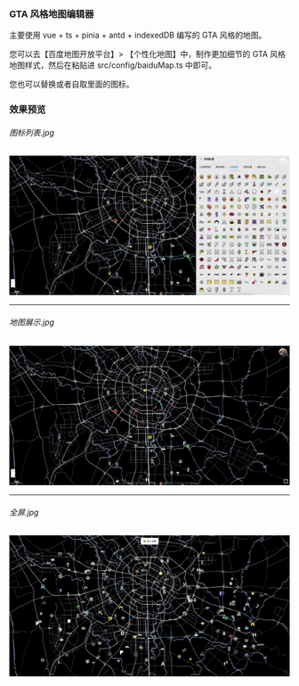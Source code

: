 ### GTA 风格地图编辑器

主要使用 vue + ts + pinia + antd + indexedDB 编写的 GTA 风格的地图。

您可以去【百度地图开放平台】> 【个性化地图】中，制作更加细节的 GTA 风格地图样式，然后在粘贴进 src/config/baiduMap.ts 中即可。

您也可以替换或者自取里面的图标。

### 效果预览

###### 图标列表.jpg

![图标列表](./public/images/demo1.jpg)

---

###### 地图展示.jpg

![地图展示](./public/images/demo2.jpg)

---

###### 全屏.jpg

![全屏](./public/images/demo3.jpg)
